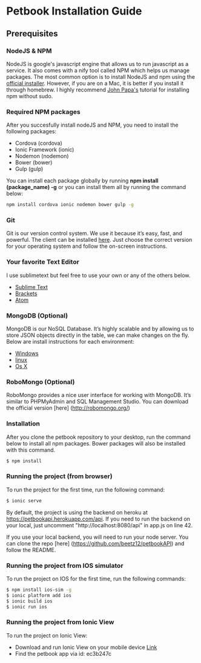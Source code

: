 # Petbook Installation Guide

## Prerequisites

### NodeJS & NPM
NodeJS is google's javascript engine that allows us to run javascript as a service.  It also comes with a nify tool called NPM which helps us manage packages. The most common option is to install NodeJS and npm using the [official installer](https://nodejs.org/download/). However, if you are on a Mac, it is better if you install it through homebrew. I highly recommend [John Papa's](http://www.johnpapa.net/how-to-use-npm-global-without-sudo-on-osx/) tutorial for installing npm without sudo.  

### Required NPM packages
After you succesfully install nodeJS and NPM, you need to install the following packages: 
* Cordova (cordova)
* Ionic Framework (ionic)
* Nodemon (nodemon)
* Bower (bower)
* Gulp (gulp)

You can install each package globally by running **npm install (package_name) -g** or you can install them all by running the command below:
```sh
npm install cordova ionic nodemon bower gulp -g 
```

### Git
Git is our version control system. We use it because it’s easy, fast, and powerful. The client can be installed [here](https://git-scm.com/downloads). Just choose the correct version for your operating system and follow the on-screen instructions. 

### Your favorite Text Editor
I use sublimetext but feel free to use your own or any of the others below.
  -  [Sublime Text](http://www.sublimetext.com/) 
  - [Brackets](http://brackets.io/)
  - [Atom](https://atom.io/)

### MongoDB (Optional)
MongoDB is our NoSQL Database. It’s highly scalable and by allowing us to store JSON objects directly in the table, we can make changes on the fly. Below are install instructions for each environment: 

  -   [Windows](http://docs.mongodb.org/manual/tutorial/install-mongodb-on-windows/)
  -   [linux](http://docs.mongodb.org/manual/tutorial/install-mongodb-on-linux/?_ga=1.267487758.1025625016.1426642002)
  -   [Os X](http://docs.mongodb.org/manual/tutorial/install-mongodb-on-os-x/?_ga=1.267487758.1025625016.1426642002)

### RoboMongo (Optional)
RoboMongo provides a nice user interface for working with MongoDB. It’s similar to PHPMyAdmin and SQL Management Studio. You can download the official version [here] (http://robomongo.org/) 

### Installation

After you clone the petbook repository to your desktop, run the command below to install all npm packages. Bower packages will also be installed with this command.
```sh
$ npm install
```

### Running the project (from browser) 
To run the project for the first time, run the following command: 
```sh
$ ionic serve
```

By default, the project is using the backend on heroku at https://petbookapi.herokuapp.com/api. If you need to run the backend on your local, just uncomment "http://localhost:8080/api" in app.js on line 42. 

If you use your local backend, you will need to run your node server. You can clone the repo [here] (https://github.com/beetz12/petbookAPI) and follow the README.

### Running the project from IOS simulator 
To run the project on IOS for the first time, run the following commands: 
```sh
$ npm install ios-sim -g
$ ionic platform add ios
$ ionic build ios
$ ionic run ios
```

### Running the project from Ionic View
To run the project on Ionic View: 
* Download and run Ionic View on your mobile device [Link](http://view.ionic.io/)
* Find the petbook app via id: ec3b247c 